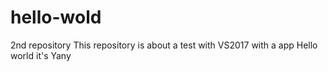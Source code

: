 # hello-wold
2nd repository
This repository is about a test with VS2017 with a app Hello world it's Yany
